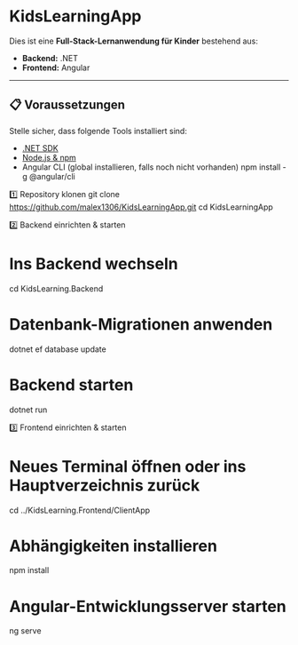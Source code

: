 # KidsLearningApp

Dies ist eine **Full-Stack-Lernanwendung für Kinder** bestehend aus:

- **Backend:** .NET  
- **Frontend:** Angular

---

## 📋 Voraussetzungen

Stelle sicher, dass folgende Tools installiert sind:

- [.NET SDK](https://dotnet.microsoft.com/en-us/download)
- [Node.js & npm](https://nodejs.org/)
- Angular CLI (global installieren, falls noch nicht vorhanden)
  npm install -g @angular/cli



1️⃣ Repository klonen
git clone https://github.com/malex1306/KidsLearningApp.git
cd KidsLearningApp

2️⃣ Backend einrichten & starten

# Ins Backend wechseln

cd KidsLearning.Backend

# Datenbank-Migrationen anwenden
dotnet ef database update

# Backend starten
dotnet run

3️⃣ Frontend einrichten & starten

# Neues Terminal öffnen oder ins Hauptverzeichnis zurück
cd ../KidsLearning.Frontend/ClientApp

# Abhängigkeiten installieren
npm install

# Angular-Entwicklungsserver starten
ng serve

